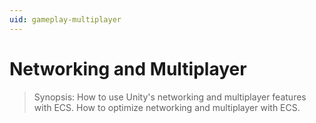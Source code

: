 ```yaml
---
uid: gameplay-multiplayer
---
```

# Networking and Multiplayer

> Synopsis: How to use Unity's networking and multiplayer features with ECS. How to optimize networking and multiplayer with ECS. 

